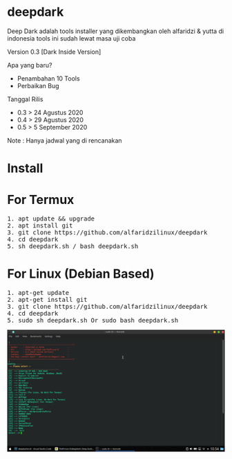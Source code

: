 # deepdark
Deep Dark adalah tools installer yang dikembangkan oleh alfaridzi &amp; yutta di indonesia tools ini sudah lewat masa uji coba

Version 0.3 [Dark Inside Version]

Apa yang baru?
- Penambahan 10 Tools
- Perbaikan Bug

Tanggal Rilis

- 0.3 > 24 Agustus 2020
- 0.4 > 29 Agustus 2020
- 0.5 > 5 September 2020

Note : Hanya jadwal yang di rencanakan


# Install

# For Termux
<pre>
1. apt update && upgrade
2. apt install git
3. git clone https://github.com/alfaridzilinux/deepdark
4. cd deepdark
5. sh deepdark.sh / bash deepdark.sh
</pre>

# For Linux (Debian Based)
<pre>
1. apt-get update 
2. apt-get install git
3. git clone https://github.com/alfaridzilinux/deepdark
4. cd deepdark
5. sudo sh deepdark.sh Or sudo bash deepdark.sh
</pre>


![](https://raw.githubusercontent.com/ThePrison-X/deepdark/master/images/Screenshot_20200824_105449.png)
